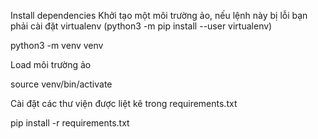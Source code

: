 Install dependencies
Khởi tạo một môi trường ảo, nếu lệnh này bị lỗi bạn phải cài đặt virtualenv (python3 -m pip install --user virtualenv)

python3 -m venv venv

Load môi trường ảo

source venv/bin/activate

Cài đặt các thư viện được liệt kê trong requirements.txt

pip install -r requirements.txt
